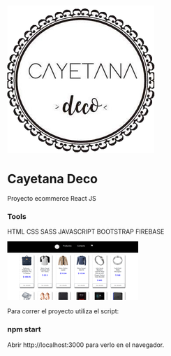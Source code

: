 <img src="./src/img/logo.png" alt="logo">

<h1>Cayetana Deco</h1>

Proyecto ecommerce React JS

<h3>Tools</h3>

 HTML CSS SASS JAVASCRIPT BOOTSTRAP FIREBASE

<img src="./src/img/gif.gif" alt="animacion">

Para correr el proyecto utiliza el script: 

<h3>npm start</h3>

Abrir http://localhost:3000 para verlo en el navegador. 

